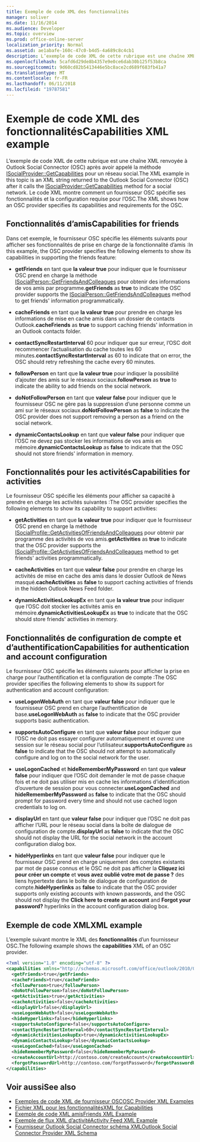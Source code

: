 ```yaml
---
title: Exemple de code XML des fonctionnalités
manager: soliver
ms.date: 11/16/2014
ms.audience: Developer
ms.topic: overview
ms.prod: office-online-server
localization_priority: Normal
ms.assetid: ae1abafe-160c-47c0-b4d5-4a689c8c4cb1
description: L’exemple de code XML de cette rubrique est une chaîne XML renvoyée à Outlook Social Connector (OSC) après avoir appelé la méthode ISocialProvider::GetCapabilities pour un réseau social. Le code XML montre comment un fournisseur OSC spécifie ses fonctionnalités et la configuration requise pour l’OSC.
ms.openlocfilehash: 5cafd6d29de8b4357e9e0ce6dab30b125f53b8ca
ms.sourcegitcommit: 9d60cd82b5413446e5bc8ace2cd689f683fb41a7
ms.translationtype: MT
ms.contentlocale: fr-FR
ms.lasthandoff: 06/11/2018
ms.locfileid: "19787581"
---
```

# <a name="capabilities-xml-example"></a><span data-ttu-id="1254f-104">Exemple de code XML des fonctionnalités</span><span class="sxs-lookup"><span data-stu-id="1254f-104">Capabilities XML example</span></span>

<span data-ttu-id="1254f-105">L’exemple de code XML de cette rubrique est une chaîne XML renvoyée à Outlook Social Connector (OSC) après avoir appelé la méthode [ISocialProvider::GetCapabilities](isocialprovider-getcapabilities.md) pour un réseau social.</span><span class="sxs-lookup"><span data-stu-id="1254f-105">The XML example in this topic is an XML string returned to the Outlook Social Connector (OSC) after it calls the [ISocialProvider::GetCapabilities](isocialprovider-getcapabilities.md) method for a social network.</span></span> <span data-ttu-id="1254f-106">Le code XML montre comment un fournisseur OSC spécifie ses fonctionnalités et la configuration requise pour l’OSC.</span><span class="sxs-lookup"><span data-stu-id="1254f-106">The XML shows how an OSC provider specifies its capabilities and requirements for the OSC.</span></span> 
  
## <a name="capabilities-for-friends"></a><span data-ttu-id="1254f-107">Fonctionnalités d’amis</span><span class="sxs-lookup"><span data-stu-id="1254f-107">Capabilities for friends</span></span>

<span data-ttu-id="1254f-108">Dans cet exemple, le fournisseur OSC spécifie les éléments suivants pour afficher ses fonctionnalités de prise en charge de la fonctionnalité d’amis :</span><span class="sxs-lookup"><span data-stu-id="1254f-108">In this example, the OSC provider specifies the following elements to show its capabilities in supporting the friends feature:</span></span>
  
- <span data-ttu-id="1254f-109">**getFriends** en tant que **la valeur true** pour indiquer que le fournisseur OSC prend en charge la méthode [ISocialPerson::GetFriendsAndColleagues](isocialperson-getfriendsandcolleagues.md) pour obtenir des informations de vos amis par programme.</span><span class="sxs-lookup"><span data-stu-id="1254f-109">**getFriends** as **true** to indicate the OSC provider supports the [ISocialPerson::GetFriendsAndColleagues](isocialperson-getfriendsandcolleagues.md) method to get friends' information programmatically.</span></span> 
    
- <span data-ttu-id="1254f-110">**cacheFriends** en tant que **la valeur true** pour prendre en charge les informations de mise en cache amis dans un dossier de contacts Outlook.</span><span class="sxs-lookup"><span data-stu-id="1254f-110">**cacheFriends** as **true** to support caching friends' information in an Outlook contacts folder.</span></span> 
    
- <span data-ttu-id="1254f-111">**contactSyncRestartInterval** 60 pour indiquer que sur erreur, l’OSC doit recommencer l’actualisation du cache toutes les 60 minutes.</span><span class="sxs-lookup"><span data-stu-id="1254f-111">**contactSyncRestartInterval** as 60 to indicate that on error, the OSC should retry refreshing the cache every 60 minutes.</span></span> 
    
- <span data-ttu-id="1254f-112">**followPerson** en tant que **la valeur true** pour indiquer la possibilité d’ajouter des amis sur le réseaux sociaux.</span><span class="sxs-lookup"><span data-stu-id="1254f-112">**followPerson** as **true** to indicate the ability to add friends on the social network.</span></span> 
    
- <span data-ttu-id="1254f-113">**doNotFollowPerson** en tant que **valeur false** pour indiquer que le fournisseur OSC ne gère pas la suppression d’une personne comme un ami sur le réseaux sociaux.</span><span class="sxs-lookup"><span data-stu-id="1254f-113">**doNotFollowPerson** as **false** to indicate the OSC provider does not support removing a person as a friend on the social network.</span></span> 
    
- <span data-ttu-id="1254f-114">**dynamicContactsLookup** en tant que **valeur false** pour indiquer que l’OSC ne devez pas stocker les informations de vos amis en mémoire.</span><span class="sxs-lookup"><span data-stu-id="1254f-114">**dynamicContactsLookup** as **false** to indicate that the OSC should not store friends' information in memory.</span></span> 
    
## <a name="capabilities-for-activities"></a><span data-ttu-id="1254f-115">Fonctionnalités pour les activités</span><span class="sxs-lookup"><span data-stu-id="1254f-115">Capabilities for activities</span></span>

<span data-ttu-id="1254f-116">Le fournisseur OSC spécifie les éléments pour afficher sa capacité à prendre en charge les activités suivantes :</span><span class="sxs-lookup"><span data-stu-id="1254f-116">The OSC provider specifies the following elements to show its capability to support activities:</span></span>
  
- <span data-ttu-id="1254f-117">**getActivities** en tant que **la valeur true** pour indiquer que le fournisseur OSC prend en charge la méthode [ISocialProfile::GetActivitiesOfFriendsAndColleagues](isocialprofile-getactivitiesoffriendsandcolleagues.md) pour obtenir par programme des activités de vos amis.</span><span class="sxs-lookup"><span data-stu-id="1254f-117">**getActivities** as **true** to indicate that the OSC provider supports the [ISocialProfile::GetActivitiesOfFriendsAndColleagues](isocialprofile-getactivitiesoffriendsandcolleagues.md) method to get friends' activities programmatically.</span></span> 
    
- <span data-ttu-id="1254f-118">**cacheActivities** en tant que **valeur false** pour prendre en charge les activités de mise en cache des amis dans le dossier Outlook de News masqué.</span><span class="sxs-lookup"><span data-stu-id="1254f-118">**cacheActivities** as **false** to support caching activities of friends in the hidden Outlook News Feed folder.</span></span> 
    
- <span data-ttu-id="1254f-119">**dynamicActivitiesLookupEx** en tant que **la valeur true** pour indiquer que l’OSC doit stocker les activités amis en mémoire.</span><span class="sxs-lookup"><span data-stu-id="1254f-119">**dynamicActivitiesLookupEx** as **true** to indicate that the OSC should store friends' activities in memory.</span></span> 
    
## <a name="capabilities-for-authentication-and-account-configuration"></a><span data-ttu-id="1254f-120">Fonctionnalités de configuration de compte et d’authentification</span><span class="sxs-lookup"><span data-stu-id="1254f-120">Capabilities for authentication and account configuration</span></span>

<span data-ttu-id="1254f-121">Le fournisseur OSC spécifie les éléments suivants pour afficher la prise en charge pour l’authentification et la configuration de compte :</span><span class="sxs-lookup"><span data-stu-id="1254f-121">The OSC provider specifies the following elements to show its support for authentication and account configuration:</span></span>
  
- <span data-ttu-id="1254f-122">**useLogonWebAuth** en tant que **valeur false** pour indiquer que le fournisseur OSC prend en charge l’authentification de base.</span><span class="sxs-lookup"><span data-stu-id="1254f-122">**useLogonWebAuth** as **false** to indicate that the OSC provider supports basic authentication.</span></span> 
    
- <span data-ttu-id="1254f-123">**supportsAutoConfigure** en tant que **valeur false** pour indiquer que l’OSC ne doit pas essayer configurer automatiquement et ouvrez une session sur le réseau social pour l’utilisateur.</span><span class="sxs-lookup"><span data-stu-id="1254f-123">**supportsAutoConfigure** as **false** to indicate that the OSC should not attempt to automatically configure and log on to the social network for the user.</span></span> 
    
- <span data-ttu-id="1254f-124">**useLogonCached** et **hideRememberMyPassword** en tant que **valeur false** pour indiquer que l’OSC doit demander le mot de passe chaque fois et ne doit pas utiliser mis en cache les informations d’identification d’ouverture de session pour vous connecter.</span><span class="sxs-lookup"><span data-stu-id="1254f-124">**useLogonCached** and **hideRememberMyPassword** as **false** to indicate that the OSC should prompt for password every time and should not use cached logon credentials to log on.</span></span> 
    
- <span data-ttu-id="1254f-125">**displayUrl** en tant que **valeur false** pour indiquer que l’OSC ne doit pas afficher l’URL pour le réseau social dans la boîte de dialogue de configuration de compte.</span><span class="sxs-lookup"><span data-stu-id="1254f-125">**displayUrl** as **false** to indicate that the OSC should not display the URL for the social network in the account configuration dialog box.</span></span> 
    
- <span data-ttu-id="1254f-126">**hideHyperlinks** en tant que **valeur false** pour indiquer que le fournisseur OSC prend en charge uniquement des comptes existants par mot de passe connus et le OSC ne doit pas afficher la **Cliquez ici pour créer un compte** et **vous avez oublié votre mot de passe ?** des liens hypertexte dans le boîte de dialogue de configuration de compte.</span><span class="sxs-lookup"><span data-stu-id="1254f-126">**hideHyperlinks** as **false** to indicate that the OSC provider supports only existing accounts with known passwords, and the OSC should not display the **Click here to create an account** and **Forgot your password?** hyperlinks in the account configuration dialog box.</span></span> 
    
## <a name="xml-example"></a><span data-ttu-id="1254f-127">Exemple de code XML</span><span class="sxs-lookup"><span data-stu-id="1254f-127">XML example</span></span>

<span data-ttu-id="1254f-128">L’exemple suivant montre le XML des **fonctionnalités** d’un fournisseur OSC.</span><span class="sxs-lookup"><span data-stu-id="1254f-128">The following example shows the **capabilities** XML of an OSC provider.</span></span> 
  
```XML
<?xml version="1.0" encoding="utf-8" ?>
<capabilities xmlns="http://schemas.microsoft.com/office/outlook/2010/06/socialprovider.xsd">
  <getFriends>true</getFriends>
  <cacheFriends>true</cacheFriends>
  <followPerson>true</followPerson>
  <doNotFollowPerson>false</doNotFollowPerson>
  <getActivities>true</getActivities>
  <cacheActivities>false</cacheActivities>
  <displayUrl>false</displayUrl>
  <useLogonWebAuth>false</useLogonWebAuth>
  <hideHyperlinks>false</hideHyperlinks>
  <supportsAutoConfigure>false</supportsAutoConfigure>
  <contactSyncRestartInterval>60</contactSyncRestartInterval>
  <dynamicActivitiesLookupEx>true</dynamicActivitiesLookupEx>
  <dynamicContactsLookup>false</dynamicContactsLookup>
  <useLogonCached>false</useLogonCached>
  <hideRememberMyPassword>false</hideRememberMyPassword>
  <createAccountUrl>http://contoso.com/createAccount</createAccountUrl>
  <forgotPasswordUrl>http://contoso.com/forgotPassword</forgotPasswordUrl>
</capabilities>

```

## <a name="see-also"></a><span data-ttu-id="1254f-129">Voir aussi</span><span class="sxs-lookup"><span data-stu-id="1254f-129">See also</span></span>

- [<span data-ttu-id="1254f-130">Exemples de code XML de fournisseur OSC</span><span class="sxs-lookup"><span data-stu-id="1254f-130">OSC Provider XML Examples</span></span>](osc-provider-xml-examples.md)  
- [<span data-ttu-id="1254f-131">Fichier XML pour les fonctionnalités</span><span class="sxs-lookup"><span data-stu-id="1254f-131">XML for Capabilities</span></span>](xml-for-capabilities.md)  
- [<span data-ttu-id="1254f-132">Exemple de code XML amis</span><span class="sxs-lookup"><span data-stu-id="1254f-132">Friends XML Example</span></span>](friends-xml-example.md)  
- [<span data-ttu-id="1254f-133">Exemple de flux XML d’activité</span><span class="sxs-lookup"><span data-stu-id="1254f-133">Activity Feed XML Example</span></span>](activity-feed-xml-example.md)  
- [<span data-ttu-id="1254f-134">Fournisseur Outlook Social Connector schéma XML</span><span class="sxs-lookup"><span data-stu-id="1254f-134">Outlook Social Connector Provider XML Schema</span></span>](outlook-social-connector-provider-xml-schema.md)

